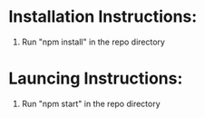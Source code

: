 # Installation Instructions:

1) Run "npm install" in the repo directory

# Launcing Instructions:

1) Run "npm start" in the repo directory

